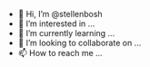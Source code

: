 - 👋 Hi, I’m @stellenbosh
- 👀 I’m interested in ...
- 🌱 I’m currently learning ...
- 💞️ I’m looking to collaborate on ...
- 📫 How to reach me ...

<!---
stellenbosh/stellenbosh is a ✨ special ✨ repository because its `README.md` (this file) appears on your GitHub profile.
You can click the Preview link to take a look at your changes.
--->
